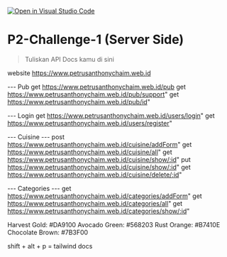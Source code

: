 [![Open in Visual Studio Code](https://classroom.github.com/assets/open-in-vscode-2e0aaae1b6195c2367325f4f02e2d04e9abb55f0b24a779b69b11b9e10269abc.svg)](https://classroom.github.com/online_ide?assignment_repo_id=19733937&assignment_repo_type=AssignmentRepo)
# P2-Challenge-1 (Server Side)

> Tuliskan API Docs kamu di sini

website https://www.petrusanthonychaim.web.id

--- Pub
get https://www.petrusanthonychaim.web.id/pub
get https://www.petrusanthonychaim.web.id/pub/support"
get https://www.petrusanthonychaim.web.id/pub/id"

--- Login
get https://www.petrusanthonychaim.web.id/users/login"
get https://www.petrusanthonychaim.web.id/users/register"

--- Cuisine ---
post https://www.petrusanthonychaim.web.id/cuisine/addForm"
get https://www.petrusanthonychaim.web.id/cuisine/all"
get https://www.petrusanthonychaim.web.id/cuisine/show/:id"
put https://www.petrusanthonychaim.web.id/cuisine/show/:id"
get https://www.petrusanthonychaim.web.id/cuisine/delete/:id"

--- Categories ---
get https://www.petrusanthonychaim.web.id/categories/addForm"
get https://www.petrusanthonychaim.web.id/categories/all"
get https://www.petrusanthonychaim.web.id/categories/show/:id"


Harvest Gold: #DA9100
Avocado Green: #568203
Rust Orange: #B7410E
Chocolate Brown: #7B3F00

shift + alt + p = tailwind docs
